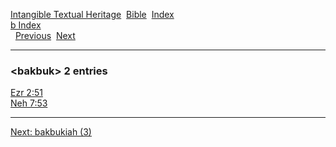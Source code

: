 [Intangible Textual Heritage](../../index)  [Bible](../index) 
[Index](index)   
[b Index](_b_)  
  [Previous](c01014)  [Next](c01016) 

------------------------------------------------------------------------

### &lt;bakbuk&gt; 2 entries

[Ezr 2:51](../kjv/ezr002.htm#051)  
[Neh 7:53](../kjv/neh007.htm#053)  

------------------------------------------------------------------------

[Next: bakbukiah (3)](c01016)
